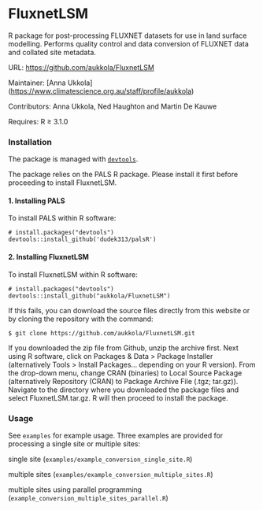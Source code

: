 FluxnetLSM
=================
R package for post-processing FLUXNET datasets for use in land surface modelling. Performs quality control and data conversion of FLUXNET data and collated site metadata.

URL: https://github.com/aukkola/FluxnetLSM

Maintainer: [Anna Ukkola] (<https://www.climatescience.org.au/staff/profile/aukkola>)

Contributors: Anna Ukkola, Ned Haughton and Martin De Kauwe

Requires: R ≥ 3.1.0


### Installation


The package is managed with [`devtools`](https://github.com/hadley/devtools).

The package relies on the PALS R package. Please install it first before proceeding to install FluxnetLSM.


#### 1. Installing PALS

To install PALS within R software:

```{r}
# install.packages("devtools")
devtools::install_github('dudek313/palsR')
```


#### 2. Installing FluxnetLSM

To install FluxnetLSM within R software:

```{r}
# install.packages("devtools")
devtools::install_github("aukkola/FluxnetLSM")
```

If this fails, you can download the source files directly from this website or by cloning the repository with the command:

```{r}
$ git clone https://github.com/aukkola/FluxnetLSM.git
```

If you downloaded the zip file from Github, unzip the archive first. Next using R software, click on Packages & Data > Package Installer (alternatively Tools > Install Packages... depending on your R version). From the drop-down menu, change CRAN (binaries) to Local Source Package (alternatively Repository (CRAN) to Package Archive File (.tgz; tar.gz)). Navigate to the directory where you downloaded the package files and select FluxnetLSM.tar.gz. R will then proceed to install the package.



### Usage
See `examples` for example usage. Three examples are provided for processing a single site or multiple sites:

single site (`examples/example_conversion_single_site.R`)

multiple sites (`examples/example_conversion_multiple_sites.R`)

multiple sites using parallel programming (`example_conversion_multiple_sites_parallel.R`)


